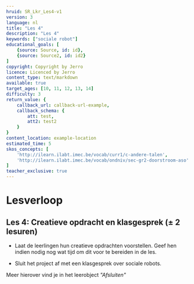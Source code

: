 ```yaml
---
hruid: SR_Lkr_Les4-v1
version: 3
language: nl
title: "Les 4"
description: "Les 4"
keywords: ["sociale robot"]
educational_goals: [
    {source: Source, id: id}, 
    {source: Source2, id: id2}
]
copyright: Copyright by Jerro
licence: Licenced by Jerro
content_type: text/markdown
available: true
target_ages: [10, 11, 12, 13, 14]
difficulty: 3
return_value: {
    callback_url: callback-url-example,
    callback_schema: {
        att: test,
        att2: test2
    }
}
content_location: example-location
estimated_time: 5
skos_concepts: [
    'http://ilearn.ilabt.imec.be/vocab/curr1/c-andere-talen', 
    'http://ilearn.ilabt.imec.be/vocab/ondniv/sec-gr2-doorstroom-aso'
]
teacher_exclusive: true
---
```


# Lesverloop
## Les 4: Creatieve opdracht en klasgesprek (± 2 lesuren)
* Laat de leerlingen hun creatieve opdrachten voorstellen. Geef hen indien nodig nog wat tijd om dit voor te bereiden in de les.

* Sluit het project af met een klasgesprek over sociale robots.

Meer hierover vind je in het leerobject *"Afsluiten"*